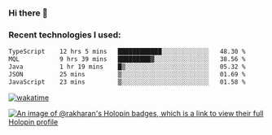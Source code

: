 ### Hi there 👋

### Recent technologies I used:
<!--START_SECTION:waka-->

```txt
TypeScript    12 hrs 5 mins   ████████████░░░░░░░░░░░░░   48.30 %
MQL           9 hrs 39 mins   █████████▓░░░░░░░░░░░░░░░   38.56 %
Java          1 hr 19 mins    █▒░░░░░░░░░░░░░░░░░░░░░░░   05.32 %
JSON          25 mins         ▒░░░░░░░░░░░░░░░░░░░░░░░░   01.69 %
JavaScript    23 mins         ▒░░░░░░░░░░░░░░░░░░░░░░░░   01.58 %
```

<!--END_SECTION:waka-->
[![wakatime](https://wakatime.com/badge/user/fe50d444-0cee-4d14-a0b3-b9e8509eb4d0.svg)](https://wakatime.com/@fe50d444-0cee-4d14-a0b3-b9e8509eb4d0)

[![An image of @rakharan's Holopin badges, which is a link to view their full Holopin profile](https://holopin.me/rakharan)](https://holopin.io/@rakharan)
